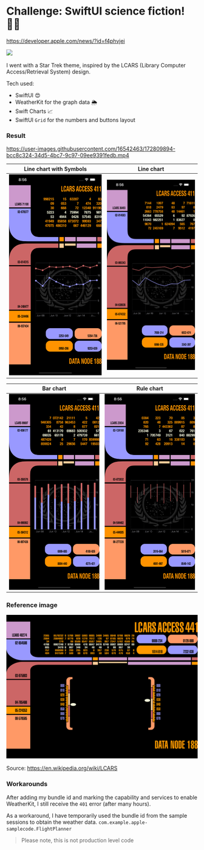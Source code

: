 # Challenge: SwiftUI science fiction! 🖖🏻

https://developer.apple.com/news/?id=f4phvjei

![](https://upload.wikimedia.org/wikipedia/en/8/88/Star_Trek_PADD.jpg?20180101012719)

I went with a Star Trek theme, inspired by the LCARS (Library Computer Access/Retrieval System) design.

Tech used:
- SwiftUI 😍
- WeatherKit for the graph data 🌦
- Swift Charts 📈
- SwiftUI `Grid` for the numbers and buttons layout

### Result


https://user-images.githubusercontent.com/16542463/172809894-bcc8c324-34d5-4bc7-9c97-09ee9391fedb.mp4




Line chart with Symbols | Line chart
--|--
<img src="images/lineSymbols.png"> | <img src="images/linePlain.png">

Bar chart | Rule chart
--|--
<img src="images/bar.png"> | <img src="images/rule.png">

### Reference image

<img src="images/reference.png">

Source: https://en.wikipedia.org/wiki/LCARS

### Workarounds

After adding my bundle id and marking the capability and services to enable WeatherKit, I still receive the `401` error (after many hours).

As a workaround, I have temporarily used the bundle id from the sample sessions to obtain the weather data. `com.example.apple-samplecode.FlightPlanner`

> Please note, this is not production level code
